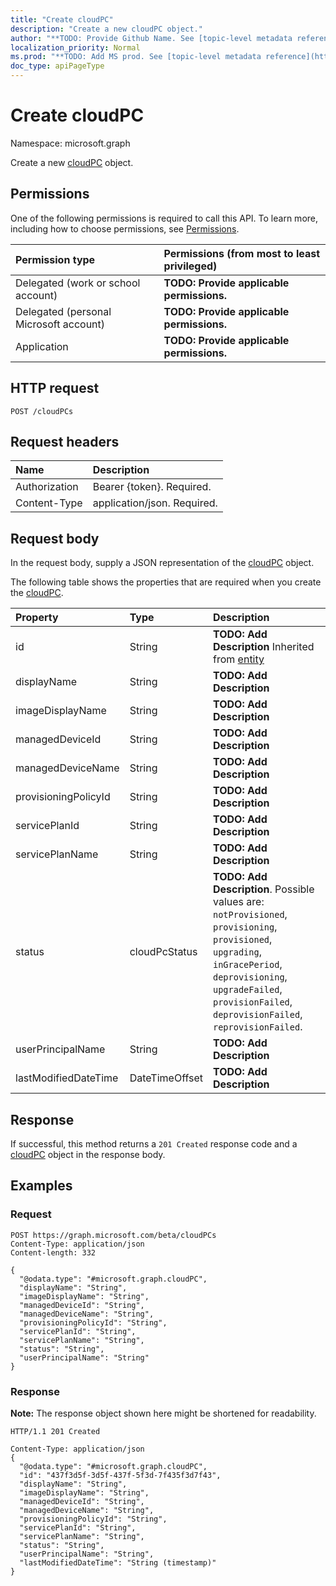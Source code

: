 ```yaml
---
title: "Create cloudPC"
description: "Create a new cloudPC object."
author: "**TODO: Provide Github Name. See [topic-level metadata reference](https://msgo.azurewebsites.net/add/document/guidelines/metadata.html#topic-level-metadata)**"
localization_priority: Normal
ms.prod: "**TODO: Add MS prod. See [topic-level metadata reference](https://msgo.azurewebsites.net/add/document/guidelines/metadata.html#topic-level-metadata)**"
doc_type: apiPageType
---
```


# Create cloudPC
Namespace: microsoft.graph

Create a new [cloudPC](../resources/cloudpc.md) object.

## Permissions
One of the following permissions is required to call this API. To learn more, including how to choose permissions, see [Permissions](/graph/permissions-reference).

|Permission type|Permissions (from most to least privileged)|
|:---|:---|
|Delegated (work or school account)|**TODO: Provide applicable permissions.**|
|Delegated (personal Microsoft account)|**TODO: Provide applicable permissions.**|
|Application|**TODO: Provide applicable permissions.**|

## HTTP request

<!-- {
  "blockType": "ignored"
}
-->
``` http
POST /cloudPCs
```

## Request headers
|Name|Description|
|:---|:---|
|Authorization|Bearer {token}. Required.|
|Content-Type|application/json. Required.|

## Request body
In the request body, supply a JSON representation of the [cloudPC](../resources/cloudpc.md) object.

The following table shows the properties that are required when you create the [cloudPC](../resources/cloudpc.md).

|Property|Type|Description|
|:---|:---|:---|
|id|String|**TODO: Add Description** Inherited from [entity](../resources/entity.md)|
|displayName|String|**TODO: Add Description**|
|imageDisplayName|String|**TODO: Add Description**|
|managedDeviceId|String|**TODO: Add Description**|
|managedDeviceName|String|**TODO: Add Description**|
|provisioningPolicyId|String|**TODO: Add Description**|
|servicePlanId|String|**TODO: Add Description**|
|servicePlanName|String|**TODO: Add Description**|
|status|cloudPcStatus|**TODO: Add Description**. Possible values are: `notProvisioned`, `provisioning`, `provisioned`, `upgrading`, `inGracePeriod`, `deprovisioning`, `upgradeFailed`, `provisionFailed`, `deprovisionFailed`, `reprovisionFailed`.|
|userPrincipalName|String|**TODO: Add Description**|
|lastModifiedDateTime|DateTimeOffset|**TODO: Add Description**|



## Response

If successful, this method returns a `201 Created` response code and a [cloudPC](../resources/cloudpc.md) object in the response body.

## Examples

### Request
<!-- {
  "blockType": "request",
  "name": "create_cloudpc_from_cloudpcs"
}
-->
``` http
POST https://graph.microsoft.com/beta/cloudPCs
Content-Type: application/json
Content-length: 332

{
  "@odata.type": "#microsoft.graph.cloudPC",
  "displayName": "String",
  "imageDisplayName": "String",
  "managedDeviceId": "String",
  "managedDeviceName": "String",
  "provisioningPolicyId": "String",
  "servicePlanId": "String",
  "servicePlanName": "String",
  "status": "String",
  "userPrincipalName": "String"
}
```


### Response
**Note:** The response object shown here might be shortened for readability.
<!-- {
  "blockType": "response",
  "truncated": true,
  "@odata.type": "microsoft.graph.cloudPC"
}
-->
``` http
HTTP/1.1 201 Created

Content-Type: application/json
{
  "@odata.type": "#microsoft.graph.cloudPC",
  "id": "437f3d5f-3d5f-437f-5f3d-7f435f3d7f43",
  "displayName": "String",
  "imageDisplayName": "String",
  "managedDeviceId": "String",
  "managedDeviceName": "String",
  "provisioningPolicyId": "String",
  "servicePlanId": "String",
  "servicePlanName": "String",
  "status": "String",
  "userPrincipalName": "String",
  "lastModifiedDateTime": "String (timestamp)"
}
```

